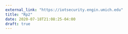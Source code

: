 ```yaml
---
external_link: "https://iotsecurity.engin.umich.edu"
title: "Rp2"
date: 2020-07-18T21:08:25-04:00
draft: true
---
```


